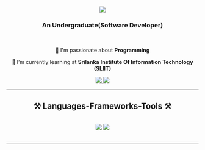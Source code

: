 <h1 align="center">
    <img src="https://readme-typing-svg.herokuapp.com/?font=Righteous&size=35&center=true&vCenter=true&width=500&height=70&duration=3500&lines=Hi+There!+👋;+I'm+Lathmini+Sumodya!;" />
</h1>

<h3 align="center">An Undergraduate(Software Developer)</h3>

<br/>

<div align="center">
 
 🔭 I'm passionate about **Programming**
 
 🌱 I’m currently learning at **Srilanka Institute Of Information  Technology (SLIIT)**

 </div>

 <div align="center"> 
     <a href="lathminisumodya2001@gmail.com">
    <img src="https://img.shields.io/badge/Gmail-FF0000?style=for-the-badge&logo=gmail&logoColor=white" />
  </a>
    
  <a href="https://www.linkedin.com/in/lathmini/" target="_blank">
    <img src="https://img.shields.io/badge/LinkedIn-0077B5?style=for-the-badge&logo=linkedin&logoColor=white" target="_blank" />
  </a>
 
</div>
 <hr/>
 
<h2 align="center">⚒️ Languages-Frameworks-Tools ⚒️</h2>
<br/>

<div align="center">
    <img src="https://skillicons.dev/icons?i=react,bootstrap,html,css,vscode,github,figma,git,r" />
    <img src="https://skillicons.dev/icons?i=nodejs,python,javascript,mongodb,c,java,mysql" /><br>
</div>

<br/>
<hr/>




